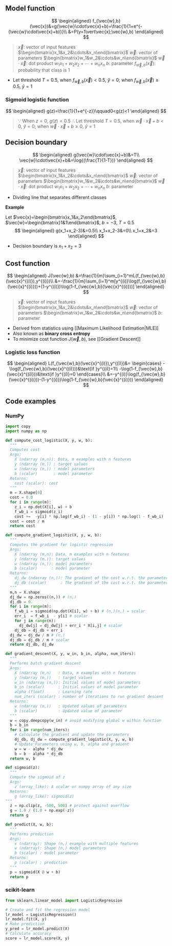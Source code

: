 ## Model function

$$
\begin{aligned}
f_{\vec{w},b}(\vec{x})&=g(\vec{w}\cdot\vec{x}+b)=\frac{1}{1+e^{-(\vec{w}\cdot\vec{x}+b)}}\\
&=P(y=1\vert\vec{x};\vec{w},b)
\end{aligned}
$$
> $\vec{x}$: vector of input features $\begin{bmatrix}x_1&x_2&\cdots&x_n\end{bmatrix}$
> $\vec{w}$: vector of parameters $\begin{bmatrix}w_1&w_2&\cdots&w_n\end{bmatrix}$
> $\vec{w}\cdot\vec{x}$: dot product $w_1x_1+w_2x_2+\cdots+w_nx_n$
> $b$: parameter
> $f_{\vec{w},b}(\vec{x})$: probability that class is 1

- Let threshold $T=0.5$, when $f_{\vec{w},b}(\vec{x})<0.5$, $\hat{y}=0$; when $f_{\vec{w},b}(\vec{x})\ge0.5$, $\hat{y}=1$

### Sigmoid logistic function
$$
\begin{aligned}
g(z)=\frac{1}{1+e^{-z}}\qquad0<g(z)<1
\end{aligned}
$$
> $\because$ When $z=0$, $g(z)=0.5$
> $\therefore$ Let threshold $T=0.5$, when $\vec{w}\cdot\vec{x}+b<0$, $\hat{y}=0$; when $\vec{w}\cdot\vec{x}+b\ge0$, $\hat{y}=1$

## Decision boundary
$$
\begin{aligned}
g(\vec{w}\cdot\vec{x}+b)&=T\\
\vec{w}\cdot\vec{x}+b&=\log{(\frac{T}{1-T})}
\end{aligned}
$$
> $\vec{x}$: vector of input features $\begin{bmatrix}x_1&x_2&\cdots&x_n\end{bmatrix}$
> $\vec{w}$: vector of parameters $\begin{bmatrix}w_1&w_2&\cdots&w_n\end{bmatrix}$
> $\vec{w}\cdot\vec{x}$: dot product $w_1x_1+w_2x_2+\cdots+w_nx_n$
> $b$: parameter

- Dividing line that separates different classes

**Example**

Let $\vec{x}=\begin{bmatrix}x_1&x_2\end{bmatrix}$, $\vec{w}=\begin{bmatrix}1&1\end{bmatrix}$, $b=-3$, $T=0.5$
$$
\begin{aligned}
g(x_1+x_2-3)&=0.5\\
x_1+x_2-3&=0\\
x_1+x_2&=3
\end{aligned}
$$

- Decision boundary is $x_1+x_2=3$

## Cost function

$$
\begin{aligned}
J(\vec{w},b)
&=\frac{1}{m}\sum_{i=1}^mL(f_{\vec{w},b}(\vec{x}^{(i)}),y^{(i)})\\
&=-\frac{1}{m}\sum_{i=1}^m[y^{(i)}\log(f_{\vec{w},b}(\vec{x}^{(i)}))+(1-y^{(i)})\log(1-f_{\vec{w},b}(\vec{x}^{(i)}))]
\end{aligned}
$$
> $\vec{x}$: vector of input features $\begin{bmatrix}x_1&x_2&\cdots&x_n\end{bmatrix}$
> $\vec{w}$: vector of parameters $\begin{bmatrix}w_1&w_2&\cdots&w_n\end{bmatrix}$
> $b$: parameter

- Derived from statistics using [[Maximum Likelihood Estimation|MLE]]
- Also known as **binary cross entropy**
- To minimize cost function $J(\vec{w},b)$, see [[Gradient Descent]]

### Logistic loss function
$$
\begin{aligned}
L(f_{\vec{w},b}(\vec{x}^{(i)}),y^{(i)})&=
\begin{cases}
-\log(f_{\vec{w},b}(\vec{x}^{(i)}))&\text{if }y^{(i)}=1\\
-\log(1-f_{\vec{w},b}(\vec{x}^{(i)}))&\text{if }y^{(i)}=0
\end{cases}\\
&=-y^{(i)}\log(f_{\vec{w},b}(\vec{x}^{(i)}))-(1-y^{(i)})\log(1-f_{\vec{w},b}(\vec{x}^{(i)}))
\end{aligned}
$$

## Code examples

### NumPy

```python
import copy
import numpy as np

def compute_cost_logistic(X, y, w, b):
  """
  Computes cost
  Args:
    X (ndarray (m,n)): Data, m examples with n features
    y (ndarray (m,)) : target values
    w (ndarray (n,)) : model parameters  
    b (scalar)       : model parameter
  Returns:
    cost (scalar): cost
  """
  m = X.shape[0]
  cost = 0.0
  for i in range(m):
    z_i = np.dot(X[i], w) + b
    f_wb_i = sigmoid(z_i)
    cost +=  -y[i] * np.log(f_wb_i) - (1 - y[i]) * np.log(1 - f_wb_i)
  cost = cost / m
  return cost

def compute_gradient_logistic(X, y, w, b): 
  """
  Computes the gradient for logistic regression 
  Args:
    X (ndarray (m,n): Data, m examples with n features
    y (ndarray (m,)): target values
    w (ndarray (n,)): model parameters  
    b (scalar)      : model parameter
  Returns:
    dj_dw (ndarray (n,)): The gradient of the cost w.r.t. the parameters w
    dj_db (scalar)      : The gradient of the cost w.r.t. the parameter b
  """
  m,n = X.shape
  dj_dw = np.zeros((n,)) # (n,)
  dj_db = 0.
  for i in range(m):
    f_wb_i = sigmoid(np.dot(X[i], w) + b) # (n,)(n,) = scalar
    err_i  = f_wb_i  - y[i] # scalar
    for j in range(n):
      dj_dw[j] = dj_dw[j] + err_i * X[i,j] # scalar
    dj_db = dj_db + err_i
  dj_dw = dj_dw / m # (n,)
  dj_db = dj_db / m # scalar
  return dj_db, dj_dw

def gradient_descent(X, y, w_in, b_in, alpha, num_iters): 
  """
  Performs batch gradient descent
  Args:
    X (ndarray (m,n)   : Data, m examples with n features
    y (ndarray (m,))   : target values
    w_in (ndarray (n,)): Initial values of model parameters  
    b_in (scalar)      : Initial values of model parameter
    alpha (float)      : Learning rate
    num_iters (scalar) : number of iterations to run gradient descent
  Returns:
    w (ndarray (n,))   : Updated values of parameters
    b (scalar)         : Updated value of parameter 
  """
  w = copy.deepcopy(w_in) # avoid modifying global w within function
  b = b_in
  for i in range(num_iters):
    # Calculate the gradient and update the parameters
    dj_db, dj_dw = compute_gradient_logistic(X, y, w, b)   
    # Update Parameters using w, b, alpha and gradient
    w = w - alpha * dj_dw               
    b = b - alpha * dj_db               
  return w, b

def sigmoid(z):
  """
  Compute the sigmoid of z
  Args:
    z (array_like): A scalar or numpy array of any size
  Returns:
    g (array_like): sigmoid(z)
"""
  z = np.clip(z, -500, 500) # protect against overflow
  g = 1.0 / (1.0 + np.exp(-z))
  return g

def predict(X, w, b):
  """
  Performs prediction
  Args:
    x (ndarray): Shape (n,) example with multiple features
    w (ndarray): Shape (n,) model parameters
    b (scalar) : model parameter
  Returns:
    p (scalar) : prediction
  """
  p = sigmoid(X @ w + b)
  return p
```

### scikit-learn

```python
from sklearn.linear_model import LogisticRegression

# Create and fit the regression model
lr_model = LogisticRegression()
lr_model.fit(X, y)
# Make prediction
y_pred = lr_model.predict(X)
# Calculate accuracy
score = lr_model.score(X, y)
```
